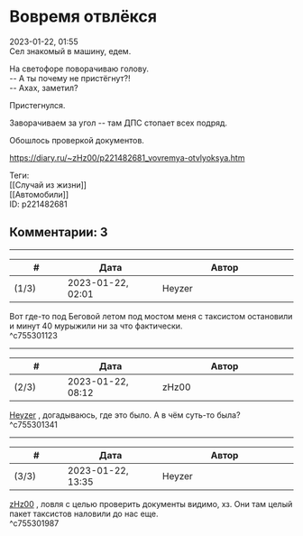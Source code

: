 Вовремя отвлёкся
================

  
2023-01-22, 01:55  
 Сел знакомый в машину, едем.   
   
 На светофоре поворачиваю голову.   
 -- А ты почему не пристёгнут?!   
 -- Ахах, заметил?   
   
 Пристегнулся.   
   
 Заворачиваем за угол -- там ДПС стопает всех подряд.   
   
 Обошлось проверкой документов.   
  
<https://diary.ru/~zHz00/p221482681_vovremya-otvlyoksya.htm>  
  
Теги:  
[[Случай из жизни]]  
[[Автомобили]]  
ID: p221482681  


Комментарии: 3
--------------

  


---



|         #         |              Дата              |                     Автор                     |           ID           |
| --- | --- | --- | --- |
| (1/3) | 2023-01-22, 02:01 | Heyzer | c755301123 |

  
 Вот где-то под Беговой летом под мостом меня с таксистом остановили и минут 40 мурыжили ни за что фактически.   
 ^c755301123

---



|         #         |              Дата              |                     Автор                     |           ID           |
| --- | --- | --- | --- |
| (2/3) | 2023-01-22, 08:12 | zHz00 | c755301341 |

  
  [Heyzer](https://heyzero.diary.ru "Orca's dreams")  , догадываюсь, где это было. А в чём суть-то была?   
 ^c755301341

---



|         #         |              Дата              |                     Автор                     |           ID           |
| --- | --- | --- | --- |
| (3/3) | 2023-01-22, 13:35 | Heyzer | c755301987 |

  
  [zHz00](https://zHz00.diary.ru "Untitled")  , ловля с целью проверить документы видимо, хз. Они там целый пакет таксистов наловили до нас еще.   
 ^c755301987